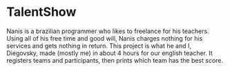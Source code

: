 # TalentShow

Nanis is a brazilian programmer who likes to freelance for his teachers. Using all of his free time and good will, Nanis charges nothing for his services and gets nothing in return. This project is what he and I, Diegovsky, made (mostly me) in about 4 hours for our english teacher. It registers teams and participants, then prints which team has the best score.
